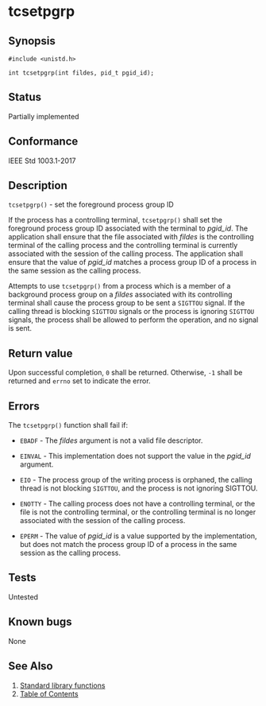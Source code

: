 # tcsetpgrp

## Synopsis

`#include <unistd.h>`

`int tcsetpgrp(int fildes, pid_t pgid_id);`

## Status

Partially implemented

## Conformance

IEEE Std 1003.1-2017

## Description

`tcsetpgrp()` - set the foreground process group ID

If the process has a controlling terminal, `tcsetpgrp()` shall set the foreground process group ID associated with the
terminal to _pgid_id_. The application shall ensure that the file associated with _fildes_ is the controlling terminal
of the calling process and the controlling terminal is currently associated with the session of the calling process. The
application shall ensure that the value of _pgid_id_ matches a process group ID of a process in the same session as the
calling process.

Attempts to use `tcsetpgrp()` from a process which is a member of a background process group on a _fildes_ associated
with its controlling terminal shall cause the process group to be sent a `SIGTTOU` signal. If the calling thread is
blocking `SIGTTOU` signals or the process is ignoring `SIGTTOU` signals, the process shall be allowed to perform the
operation, and no signal is sent.

## Return value

Upon successful completion, `0` shall be returned. Otherwise, `-1` shall be returned and `errno` set to indicate the
error.

## Errors

The `tcsetpgrp()` function shall fail if:

* `EBADF` - The _fildes_ argument is not a valid file descriptor.

* `EINVAL` - This implementation does not support the value in the _pgid_id_ argument.

* `EIO` - The process group of the writing process is orphaned, the calling thread is not blocking `SIGTTOU`, and the
process is not ignoring SIGTTOU.

* `ENOTTY` - The calling process does not have a controlling terminal, or the file is not the controlling terminal, or
the controlling terminal is no longer associated with the session of the calling process.

* `EPERM` - The value of _pgid_id_ is a value supported by the implementation, but does not match the process group ID
of a process in the same session as the calling process.

## Tests

Untested

## Known bugs

None

## See Also

1. [Standard library functions](../README.md)
2. [Table of Contents](../../../README.md)
